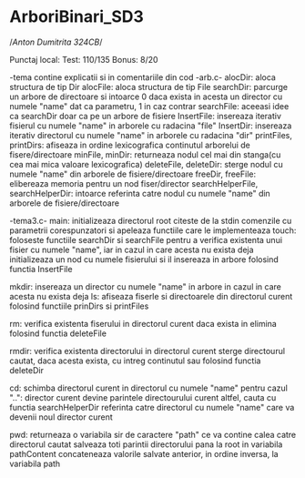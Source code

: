 # ArboriBinari_SD3
/*Anton Dumitrita 324CB*/

Punctaj local: Test: 110/135 Bonus: 8/20

-tema contine explicatii si in comentariile din cod
-arb.c-
alocDir: aloca structura de tip Dir
alocFile: aloca structura de tip File 
searchDir: parcurge un arbore de directoare si intoarce 0 daca exista in acesta
un director cu numele "name" dat ca parametru, 1 in caz contrar
searchFile: aceeasi idee ca searchDir doar ca pe un arbore de fisiere
InsertFile: insereaza iterativ fisierul cu numele "name" in arborele cu radacina "file"
InsertDir: insereaza iterativ directorul cu numele "name" in arborele cu radacina "dir"
printFiles, printDirs: afiseaza in ordine lexicografica continutul arborelui de 
fisere/directoare
minFile, minDir: returneaza nodul cel mai din stanga(cu cea mai mica valoare lexicografica)
deleteFile, deleteDir: sterge nodul cu numele "name" din arborele de fisiere/directoare
freeDir, freeFile: elibereaza memoria pentru un nod fiser/director
searchHelperFile, searchHelperDir: intoarce referinta catre nodul cu numele "name" din arborele de fisiere/directoare

-tema3.c-
main:   initializeaza directorul root
        citeste de la stdin comenzile cu parametrii corespunzatori si apeleaza
        functiile care le implementeaza 
touch: foloseste functiile searchDir si searchFile pentru a verifica existenta
        unui fisier cu numele "name", iar in cazul in care acesta nu exista deja 
        initializeaza un nod cu numele fisierului si il insereaza in arbore folosind
        functia InsertFile

mkdir: insereaza un director cu numele "name" in arbore in cazul in care acesta
        nu exista deja
ls: afiseaza fiserle si directoarele din directorul curent folosind functiile
    prinDirs si printFiles

rm: verifica existenta fiserului in directorul curent
    daca exista in elimina folosind functia deleteFile

rmdir: verifica existenta directorului in directorul curent
        sterge directourul cautat, daca acesta exista, cu intreg continutul sau folosind 
        functia deleteDir
    
cd: schimba directorul curent in directorul cu numele "name"
    pentru cazul "..": director curent devine parintele directourului curent
    altfel, cauta cu functia searchHelperDir referinta catre directorul cu numele "name"
    care va devenii noul director curent

pwd: returneaza o variabila sir de caractere "path" ce va contine calea catre 
    directorul cautat
    salveaza toti parintii directorului pana la root in variabila pathContent
    concateneaza valorile salvate anterior, in ordine inversa, la variabila path 
    
    







